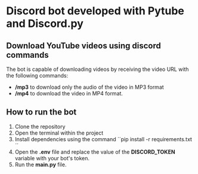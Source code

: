 # Discord bot developed with Pytube and Discord.py

## Download YouTube videos using discord commands
The bot is capable of downloading videos by receiving the video URL with the following commands:
* **/mp3** to download only the audio of the video in MP3 format
* **/mp4** to download the video in MP4 format.

## How to run the bot
1. Clone the repository
2. Open the terminal within the project
3. Install dependencies using the command ´´pip install -r requirements.txt´´
4. Open the **.env** file and replace the value of the **DISCORD_TOKEN** variable with your bot's token.
5. Run the **main.py** file.
